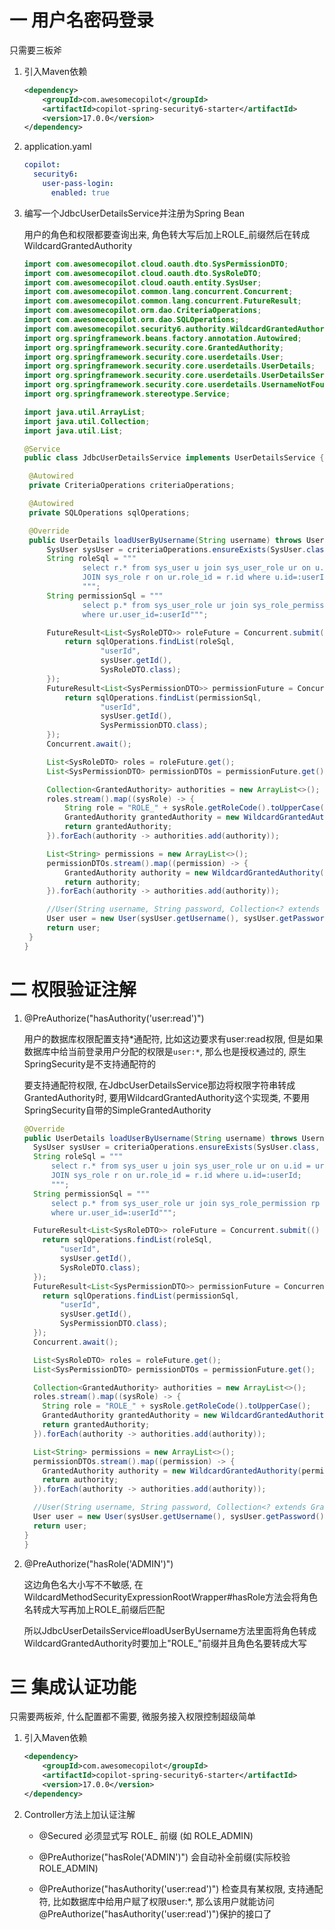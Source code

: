 # 一 用户名密码登录

只需要三板斧

1. 引入Maven依赖

   ```xml
   <dependency>
       <groupId>com.awesomecopilot</groupId>
       <artifactId>copilot-spring-security6-starter</artifactId>
       <version>17.0.0</version>
   </dependency>
   ```

2. application.yaml

   ```yaml
   copilot:
     security6:
       user-pass-login:
         enabled: true
   ```

3. 编写一个JdbcUserDetailsService并注册为Spring Bean

   用户的角色和权限都要查询出来, 角色转大写后加上ROLE_前缀然后在转成WildcardGrantedAuthority

   ```java
   import com.awesomecopilot.cloud.oauth.dto.SysPermissionDTO;
   import com.awesomecopilot.cloud.oauth.dto.SysRoleDTO;
   import com.awesomecopilot.cloud.oauth.entity.SysUser;
   import com.awesomecopilot.common.lang.concurrent.Concurrent;
   import com.awesomecopilot.common.lang.concurrent.FutureResult;
   import com.awesomecopilot.orm.dao.CriteriaOperations;
   import com.awesomecopilot.orm.dao.SQLOperations;
   import com.awesomecopilot.security6.authority.WildcardGrantedAuthority;
   import org.springframework.beans.factory.annotation.Autowired;
   import org.springframework.security.core.GrantedAuthority;
   import org.springframework.security.core.userdetails.User;
   import org.springframework.security.core.userdetails.UserDetails;
   import org.springframework.security.core.userdetails.UserDetailsService;
   import org.springframework.security.core.userdetails.UsernameNotFoundException;
   import org.springframework.stereotype.Service;
   
   import java.util.ArrayList;
   import java.util.Collection;
   import java.util.List;
   
   @Service
   public class JdbcUserDetailsService implements UserDetailsService {
   
   	@Autowired
   	private CriteriaOperations criteriaOperations;
   
   	@Autowired
   	private SQLOperations sqlOperations;
   
   	@Override
   	public UserDetails loadUserByUsername(String username) throws UsernameNotFoundException {
   		SysUser sysUser = criteriaOperations.ensureExists(SysUser.class, "username", username);
   		String roleSql = """
   				select r.* from sys_user u join sys_user_role ur on u.id = ur.user_id
   				JOIN sys_role r on ur.role_id = r.id where u.id=:userId;
   				""";
   		String permissionSql = """
   				select p.* from sys_user_role ur join sys_role_permission rp on ur.role_id=rp.role_id join sys_permission p on rp.permission_id = p.id
   				where ur.user_id=:userId""";
   
   		FutureResult<List<SysRoleDTO>> roleFuture = Concurrent.submit(() -> {
   			return sqlOperations.findList(roleSql,
   					"userId",
   					sysUser.getId(),
   					SysRoleDTO.class);
   		});
   		FutureResult<List<SysPermissionDTO>> permissionFuture = Concurrent.submit(() -> {
   			return sqlOperations.findList(permissionSql,
   					"userId",
   					sysUser.getId(),
   					SysPermissionDTO.class);
   		});
   		Concurrent.await();
   
   		List<SysRoleDTO> roles = roleFuture.get();
   		List<SysPermissionDTO> permissionDTOs = permissionFuture.get();
   
   		Collection<GrantedAuthority> authorities = new ArrayList<>();
   		roles.stream().map((sysRole) -> {
   			String role = "ROLE_" + sysRole.getRoleCode().toUpperCase();
   			GrantedAuthority grantedAuthority = new WildcardGrantedAuthority(role);
   			return grantedAuthority;
   		}).forEach(authority -> authorities.add(authority));
   
   		List<String> permissions = new ArrayList<>();
   		permissionDTOs.stream().map((permission) -> {
   			GrantedAuthority authority = new WildcardGrantedAuthority(permission.getCode());
   			return authority;
   		}).forEach(authority -> authorities.add(authority));
   
   		//User(String username, String password, Collection<? extends GrantedAuthority> authorities)
   		User user = new User(sysUser.getUsername(), sysUser.getPassword(), authorities);
   		return user;
   	}
   }
   ```



# 二 权限验证注解

1. @PreAuthorize("hasAuthority('user:read')")

   用户的数据库权限配置支持*通配符, 比如这边要求有user:read权限, 但是如果数据库中给当前登录用户分配的权限是`user:*`, 那么也是授权通过的, 原生SpringSecurity是不支持通配符的

   要支持通配符权限, 在JdbcUserDetailsService那边将权限字符串转成GrantedAuthority时, 要用WildcardGrantedAuthority这个实现类, 不要用SpringSecurity自带的SimpleGrantedAuthority

   ```java
   @Override
   public UserDetails loadUserByUsername(String username) throws UsernameNotFoundException {
     SysUser sysUser = criteriaOperations.ensureExists(SysUser.class, "username", username);
     String roleSql = """
         select r.* from sys_user u join sys_user_role ur on u.id = ur.user_id
         JOIN sys_role r on ur.role_id = r.id where u.id=:userId;
         """;
     String permissionSql = """
         select p.* from sys_user_role ur join sys_role_permission rp on ur.role_id=rp.role_id join sys_permission p on rp.permission_id = p.id
         where ur.user_id=:userId""";
   
     FutureResult<List<SysRoleDTO>> roleFuture = Concurrent.submit(() -> {
       return sqlOperations.findList(roleSql,
           "userId",
           sysUser.getId(),
           SysRoleDTO.class);
     });
     FutureResult<List<SysPermissionDTO>> permissionFuture = Concurrent.submit(() -> {
       return sqlOperations.findList(permissionSql,
           "userId",
           sysUser.getId(),
           SysPermissionDTO.class);
     });
     Concurrent.await();
   
     List<SysRoleDTO> roles = roleFuture.get();
     List<SysPermissionDTO> permissionDTOs = permissionFuture.get();
   
     Collection<GrantedAuthority> authorities = new ArrayList<>();
     roles.stream().map((sysRole) -> {
       String role = "ROLE_" + sysRole.getRoleCode().toUpperCase();
       GrantedAuthority grantedAuthority = new WildcardGrantedAuthority(role);
       return grantedAuthority;
     }).forEach(authority -> authorities.add(authority));
   
     List<String> permissions = new ArrayList<>();
     permissionDTOs.stream().map((permission) -> {
       GrantedAuthority authority = new WildcardGrantedAuthority(permission.getCode());
       return authority;
     }).forEach(authority -> authorities.add(authority));
   
     //User(String username, String password, Collection<? extends GrantedAuthority> authorities)
     User user = new User(sysUser.getUsername(), sysUser.getPassword(), authorities);
     return user;
   }
   }
   ```

   

2. @PreAuthorize("hasRole('ADMIN')")

   这边角色名大小写不不敏感, 在WildcardMethodSecurityExpressionRootWrapper#hasRole方法会将角色名转成大写再加上ROLE_前缀后匹配

   所以JdbcUserDetailsService#loadUserByUsername方法里面将角色转成WildcardGrantedAuthority时要加上"ROLE_"前缀并且角色名要转成大写



# 三 集成认证功能

只需要两板斧, 什么配置都不需要, 微服务接入权限控制超级简单

1. 引入Maven依赖

   ```xml
   <dependency>
       <groupId>com.awesomecopilot</groupId>
       <artifactId>copilot-spring-security6-starter</artifactId>
       <version>17.0.0</version>
   </dependency>
   ```

2. Controller方法上加认证注解

   * @Secured 必须显式写 ROLE_ 前缀 (如 ROLE_ADMIN)

   * @PreAuthorize("hasRole('ADMIN')") 会自动补全前缀(实际校验 ROLE_ADMIN)

   * @PreAuthorize("hasAuthority('user:read')") 检查具有某权限, 支持通配符, 比如数据库中给用户赋了权限user:*, 那么该用户就能访问@PreAuthorize("hasAuthority('user:read')")保护的接口了